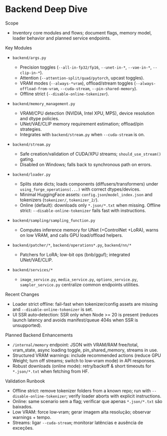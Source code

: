 Backend Deep Dive
=================

Scope
- Inventory core modules and flows; document flags, memory model, loader behavior and planned service endpoints.

Key Modules
- `backend/args.py`
  - Precision toggles (`--all-in-fp32/fp16`, `--unet-in-*`, `--vae-in-*`, `--clip-in-*`).
  - Attention (`--attention-split/quad/pytorch`, upcast toggles).
  - VRAM modes (`--always-*vram`), offload/stream toggles (`--always-offload-from-vram`, `--cuda-stream`, `--pin-shared-memory`).
  - Offline strict (`--disable-online-tokenizer`).

- `backend/memory_management.py`
  - VRAM/CPU detection (NVIDIA, Intel XPU, MPS), device resolution and dtype policies.
  - UNet/VAE/CLIP memory requirement estimation; offload/pin strategies.
  - Integrates with `backend/stream.py` when `--cuda-stream` is on.

- `backend/stream.py`
  - Safe creation/validation of CUDA/XPU streams; `should_use_stream()` gating.
  - Disabled on Windows; falls back to synchronous path on errors.

- `backend/loader.py`
  - Splits state dicts; loads components (diffusers/transformers) under `using_forge_operations(...)` with correct dtypes/devices.
  - Minimal HuggingFace assets: `config.json`/`model_index.json` and tokenizers (`tokenizer/`, `tokenizer_2/`).
  - Online (default): downloads only `*.json/*.txt` when missing. Offline strict: `--disable-online-tokenizer` fails fast with instructions.

- `backend/sampling/sampling_function.py`
  - Computes inference memory for UNet (+ControlNet +LoRA), warns on low VRAM, and calls GPU load/offload helpers.

- `backend/patcher/*`, `backend/operations*.py`, `backend/nn/*`
  - Patchers for LoRA; low-bit ops (bnb/gguf); integrated UNet/VAE/CLIP.

- `backend/services/*`
  - `image_service.py`, `media_service.py`, `options_service.py`, `sampler_service.py` centralize common endpoints utilities.

Recent Changes
- Loader strict offline: fail-fast when tokenizer/config assets are missing and `--disable-online-tokenizer` is set.
- UI SSR auto‑detection: SSR only when Node >= 20 is present (reduces launch latency and avoids manifest/queue 404s when SSR is unsupported).

Planned Backend Enhancements
- `/internal/memory` endpoint: JSON with VRAM/RAM free/total, vram_state, async loading toggle, pin_shared_memory, streams in use.
- Structured VRAM warnings: include recommended actions (reduce GPU Weight; turn off streams; switch to low‑vram mode) in API responses.
- Robust downloads (online mode): retry/backoff & short timeouts for `*.json/*.txt` when fetching from HF.

Validation Runbook
- Offline strict: remove tokenizer folders from a known repo; run with `--disable-online-tokenizer`; verify loader aborts with explicit instructions.
- Online: same scenario sem a flag; verificar que apenas `*.json/*.txt` são baixados.
- Low VRAM: force low‑vram; gerar imagem alta resolução; observar warnings + tempo.
- Streams: ligar `--cuda-stream`; monitorar latências e ausência de exceções.

